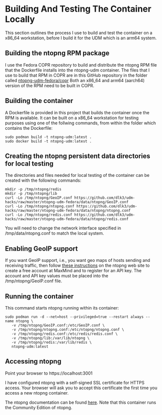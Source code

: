 # Building And Testing The Container Locally

This section outlines the process I use to build and test the container on a x86_64 workstation, before I build it for the UDM which is an arm64 system.

## Building the ntopng RPM package

I use the Fedora COPR repository to build and distribute the ntopng RPM file that the Dockerfile installs into the ntopng-udm container.  The files that I use to build that RPM in COPR are in this GitHub repository in the folder called [ntopng-udm-fedora/copr](https://github.com/dlk3/udm-hacks/tree/master/ntopng-udm-fedora/copr)  Both an x86_64 and arm64 (aarch64) version of the RPM need to be built in COPR.

## Building the container

A Dockerfile is provided in this project that builds the container once the RPM is available.  It can be built on a x86_64 workstation for testing purposes using one of the follwing commands, from within the folder which contains the Dockerfile:

```
sudo podman build -t ntopng-udm:latest .
sudo docker build -t ntopng-udm:latest .
```

## Creating the ntopng persistent data directories for local testing

The directories and files needed  for local testing of the container can be created with the following commands:

```
mkdir -p /tmp/ntopng/redis
mkdir -p /tmp/ntopng/lib
curl -Lo /tmp/ntopng/GeoIP.conf https://github.com/dlk3/udm-hacks/raw/master/ntopng-udm-fedora/data/ntopng/GeoIP.conf
curl -Lo /tmp/ntopng/ntopng.conf https://github.com/dlk3/udm-hacks/raw/master/ntopng-udm-fedora/data/ntopng/ntopng.conf
curl -Lo /tmp/ntopng/redis.conf https://github.com/dlk3/udm-hacks/raw/master/ntopng-udm-fedora/data/ntopng/redis.conf
```

You will need to change the network interface specified in /tmp/data/ntopng.conf to match the local system.

## Enabling GeoIP support

If you want GeoIP support, i.e., you want geo maps of hosts sending and receiving traffic, then follow [these instructions](https://github.com/ntop/ntopng/blob/dev/doc/README.geolocation.md) on the ntopng web site to create a free account at MaxMind and to register for an API key.  The account and API key values must be placed into the /tmp/ntopng/GeoIP.conf file.

## Running the container

This command starts ntopng running within its container:
```
sudo podman run -d --net=host --privileged=true --restart always --name ntopng \
   -v /tmp/ntopng/GeoIP.conf:/etc/GeoIP.conf \
   -v /tmp/ntopng/ntopng.conf:/etc/ntopng/ntopng.conf \
   -v /tmp/ntopng/redis.conf:/etc/redis/redis.conf \
   -v /tmp/ntopng/lib:/var/lib/ntopng \
   -v /tmp/ntopng/redis:/var/lib/redis \
   ntopng-udm:latest
```

## Accessing ntopng

Point your browser to https://localhost:3001

I have configured ntopng with a self-signed SSL certificate for HTTPS access.  Your browser will ask you to accept this certificate the first time you access a new ntopng container.

The ntopng documentation can be found [here](https://www.ntop.org/guides/ntopng/).  Note that this container runs the Community Edition of ntopng.

